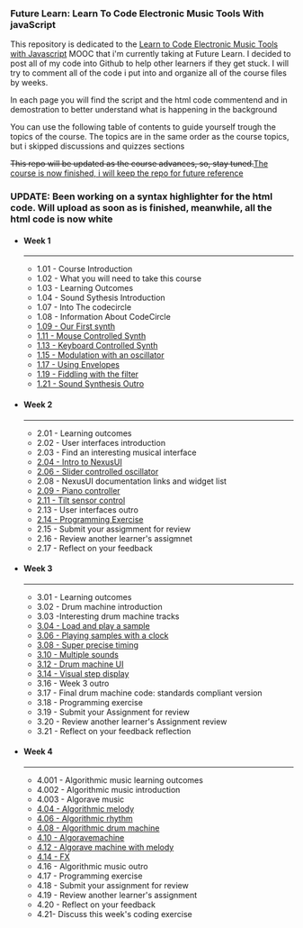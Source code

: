 <h3>Future Learn: Learn To Code Electronic Music Tools With javaScript</h3>
<p>This repository is dedicated to the <a href="https://www.futurelearn.com/courses/electronic-music-tools/">Learn to Code Electronic Music Tools with Javascript</a> MOOC that i'm currently taking at Future Learn. I decided to post all of my code into Github to help other learners if they get stuck. I will try to comment all of the code i put into and organize all of the course files by weeks.</p>
<p>In each page you will find the script and the html code commentend and in demostration to better understand what is happening in the background</p>
<p>You can use the following table of contents to guide yourself trough the topics of the course. The topics are in the same order as the course topics, but i skipped discussions and quizzes sections</p>
<p><del>This repo will be updated as the course advances, so, stay tuned.</del><ins>The course is now finished, i will keep the repo for future reference</ins></p>
<h3>UPDATE: Been working on a syntax highlighter for the html code. Will upload as soon as is finished, meanwhile, all the html code is now white</h3>
<ul>
    <li>
        <h4>Week 1</h4>
        <hr>
        <ul type="1">
            <li>1.01 - Course Introduction</li>
            <li>1.02 - What you will need to take this course</li>
            <li>1.03 - Learning Outcomes</li>
            <li>1.04 - Sound Sythesis Introduction</li>
            <li>1.07 - Into The codecircle</li>
            <li>1.08 - Information About CodeCircle</li>
            <li><a href="https://alicescfernandes.github.io/FutureLearn-Learn_To_Code_Eletronic_Music_Tools_With_Javascript/course/week1/109/index.html">1.09 - Our First synth</a>
            </li>
            <li><a href="https://alicescfernandes.github.io/FutureLearn-Learn_To_Code_Eletronic_Music_Tools_With_Javascript/course/week1/111/index.html">1.11 - Mouse Controlled Synth</a>
            </li>
            <li><a href="https://alicescfernandes.github.io/FutureLearn-Learn_To_Code_Eletronic_Music_Tools_With_Javascript/course/week1/113/index.html">1.13 - Keyboard Controlled Synth</a>
            </li>
            <li><a href="https://alicescfernandes.github.io/FutureLearn-Learn_To_Code_Eletronic_Music_Tools_With_Javascript/course/week1/115/index.html">1.15 - Modulation with an oscillator</a>
            </li>
            <li><a href="https://alicescfernandes.github.io/FutureLearn-Learn_To_Code_Eletronic_Music_Tools_With_Javascript/course/week1/117/index.html">1.17 - Using Envelopes</a>
            </li>
            <li><a href="https://alicescfernandes.github.io/FutureLearn-Learn_To_Code_Eletronic_Music_Tools_With_Javascript/course/week1/119/index.html">1.19 - Fiddling with the filter</a>
            </li>
            <li><a href="https://alicescfernandes.github.io/FutureLearn-Learn_To_Code_Eletronic_Music_Tools_With_Javascript/course/week1/121/index.html">1.21 - Sound Synthesis Outro</a>
            </li>
        </ul>
    </li>
    <li>
        <h4>Week 2</h4>
        <hr>
        <ul>
            <li>
                <a>2.01 - Learning outcomes
				</a>
            </li>
            <li>
                <a>2.02 - User interfaces introduction
				</a>
            </li>
            <li>
                <a>2.03 - Find an interesting musical interface
				</a>
            </li>
            <li>
                <a href="https://alicescfernandes.github.io/FutureLearn-Learn_To_Code_Eletronic_Music_Tools_With_Javascript/course/week2/204/index.html">2.04 - Intro to NexusUI
				</a>
            </li>
            <li>
                <a href="https://alicescfernandes.github.io/FutureLearn-Learn_To_Code_Eletronic_Music_Tools_With_Javascript/course/week2/206/index.html">2.06 - Slider controlled oscillator
				</a>
            </li>
            <li>
                <a>2.08 - NexusUI documentation links and widget list
				</a>
            </li>
            <li>
                <a href="https://alicescfernandes.github.io/FutureLearn-Learn_To_Code_Eletronic_Music_Tools_With_Javascript/course/week2/209/index.html">2.09 - Piano controller
				</a>
            </li>
            <li>
                <a href="https://alicescfernandes.github.io/FutureLearn-Learn_To_Code_Eletronic_Music_Tools_With_Javascript/course/week2/211/index.html">2.11 - Tilt sensor control
				</a>
            </li>
            <li>
                <a>2.13 - User interfaces outro
				</a>
            </li>
            <li>
                <a href="https://alicescfernandes.github.io/FutureLearn-Learn_To_Code_Eletronic_Music_Tools_With_Javascript/course/week2/214/index.html">2.14 - Programming Exercise
				</a>
            </li>
            <li>
                <a>2.15 - Submit your assigmment for review
				</a>
            </li>
            <li>
                <a>2.16 - Review another learner's assigmnet
				</a>
            </li>
            <li>
                <a>2.17 - Reflect on your feedback
				</a>
            </li>
        </ul>
    </li>
    <li>
        <h4>Week 3</h4>
        <hr>
        <ul>
            <li>3.01 - Learning outcomes</li>
            <li>3.02 - Drum machine introduction</li>
            <li>3.03 -Interesting drum machine tracks</li>
            <li><a href="https://alicescfernandes.github.io/FutureLearn-Learn_To_Code_Eletronic_Music_Tools_With_Javascript/course/week3/304/index.html">3.04 - Load and play a sample</a>
            </li>
            <li><a href="https://alicescfernandes.github.io/FutureLearn-Learn_To_Code_Eletronic_Music_Tools_With_Javascript/course/week3/306/index.html">3.06 - Playing samples with a clock</a>
            </li>
            <li><a href="https://alicescfernandes.github.io/FutureLearn-Learn_To_Code_Eletronic_Music_Tools_With_Javascript/course/week3/308/index.html">3.08 - Super precise timing</a>
            </li>
            <li><a href="https://alicescfernandes.github.io/FutureLearn-Learn_To_Code_Eletronic_Music_Tools_With_Javascript/course/week3/310/index.html">3.10 - Multiple sounds</a>
            </li>
            <li><a href="https://alicescfernandes.github.io/FutureLearn-Learn_To_Code_Eletronic_Music_Tools_With_Javascript/course/week3/312/index.html">3.12 - Drum machine UI</a>
            </li>
            <li><a href="https://alicescfernandes.github.io/FutureLearn-Learn_To_Code_Eletronic_Music_Tools_With_Javascript/course/week3/314/index.html">3.14 - Visual step display</a>
            </li>
            <li>3.16 - Week 3 outro</li>
            <li>3.17 - Final drum machine code: standards compliant version</li>
            <li>3.18 - Programming exercise</li>
            <li>3.19 - Submit your Assignment for review</li>
            <li>3.20 - Review another learner's Assignment review</li>
            <li>3.21 - Reflect on your feedback reflection</li>
        </ul>
    </li>
    <li>
        <h4>Week 4</h4>
        <hr>
        <ul>
            <li>4.001 - Algorithmic music learning outcomes</li>
            <li>4.002 - Algorithmic music introduction</li>
            <li>4.003 - Algorave music</li>
            <li><a href="https://alicescfernandes.github.io/FutureLearn-Learn_To_Code_Eletronic_Music_Tools_With_Javascript/course/week4/404/index.html">4.04 - Algorithmic melody</a>
            </li>
            <li><a href="https://alicescfernandes.github.io/FutureLearn-Learn_To_Code_Eletronic_Music_Tools_With_Javascript/course/week4/406/index.html">4.06 - Algorithmic rhythm</a>
            </li>
            <li><a href="https://alicescfernandes.github.io/FutureLearn-Learn_To_Code_Eletronic_Music_Tools_With_Javascript/course/week4/408/index.html">4.08 - Algorithmic drum machine</a>
            </li>
            <li><a href="https://alicescfernandes.github.io/FutureLearn-Learn_To_Code_Eletronic_Music_Tools_With_Javascript/course/week4/410/index.html">4.10 - Algoravemachine</a>
            </li>
            <li><a href="https://alicescfernandes.github.io/FutureLearn-Learn_To_Code_Eletronic_Music_Tools_With_Javascript/course/week4/412/index.html">4.12 - Algorave machine with melody</a>
            </li>
            <li><a href="https://alicescfernandes.github.io/FutureLearn-Learn_To_Code_Eletronic_Music_Tools_With_Javascript/course/week4/414/index.html">4.14 - FX</a>
            </li>
            <li>4.16 - Algorithmic music outro</li>
            <li>4.17 - Programming exercise</li>
            <li>4.18 - Submit your assignment for review</li>
            <li>4.19 - Review another learner's assignment</li>
            <li>4.20 - Reflect on your feedback</li>
            <li>4.21- Discuss this week's coding exercise</li>
        </ul>
    </li>
</ul>
